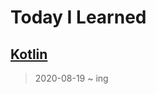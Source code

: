 # Today I Learned

## [Kotlin](https://github.com/rudeore333/TIL/tree/master/Kotlin)
> 2020-08-19 ~ ing

